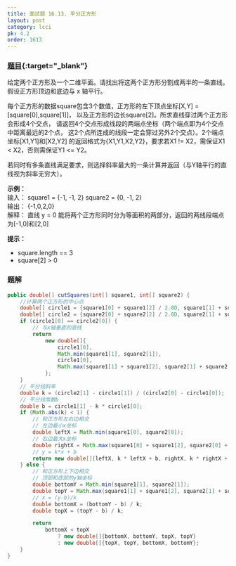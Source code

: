 ```yaml
---
title: 面试题 16.13. 平分正方形
layout: post
category: lcci
pk: 4.2
order: 1613
---
```


### [题目](https://leetcode-cn.com/bisect-squares-lcci/){:target="_blank"}

给定两个正方形及一个二维平面。请找出将这两个正方形分割成两半的一条直线。假设正方形顶边和底边与 x 轴平行。

每个正方形的数据square包含3个数值，正方形的左下顶点坐标[X,Y] = [square[0],square[1]]，
以及正方形的边长square[2]。所求直线穿过两个正方形会形成4个交点，
请返回4个交点形成线段的两端点坐标（两个端点即为4个交点中距离最远的2个点，
这2个点所连成的线段一定会穿过另外2个交点）。2个端点坐标[X1,Y1]和[X2,Y2]
的返回格式为{X1,Y1,X2,Y2}，要求若X1 != X2，需保证X1 < X2，否则需保证Y1 <= Y2。

若同时有多条直线满足要求，则选择斜率最大的一条计算并返回（与Y轴平行的直线视为斜率无穷大）。

**示例：**  
输入： square1 = {-1, -1, 2} square2 = {0, -1, 2}  
输出： {-1,0,2,0}  
解释： 直线 y = 0 能将两个正方形同时分为等面积的两部分，返回的两线段端点为[-1,0]和[2,0]

**提示：**
- square.length == 3
- square[2] > 0

### 题解

```java
public double[] cutSquares(int[] square1, int[] square2) {
    //计算两个正方形的中心点
    double[] circle1 = {square1[0] + square1[2] / 2.0D, square1[1] + square1[2] / 2.0D};
    double[] circle2 = {square2[0] + square2[2] / 2.0D, square2[1] + square2[2] / 2.0D};
    if (circle1[0] == circle2[0]) {
        // 与x轴垂直的直线
        return
            new double[]{
                circle1[0],
                Math.min(square1[1], square2[1]),
                circle1[0],
                Math.max(square1[1] + square1[2], square2[1] + square2[2])
            };
    }
    // 平分线斜率
    double k = (circle2[1] - circle1[1]) / (circle2[0] - circle1[0]);
    // 平分线常数b
    double b = circle1[1] - k * circle1[0];
    if (Math.abs(k) < 1) {
        // 和正方形左右边相交
        // 左边最小x坐标
        double leftX = Math.min(square1[0], square2[0]);
        // 右边最大x坐标
        double rightX = Math.max(square1[0] + square1[2], square2[0] + square2[2]);
        // y = k*x + b
        return new double[]{leftX, k * leftX + b, rightX, k * rightX + b};
    } else {
        // 和正方形上下边相交
        // 顶部和底部的y轴坐标
        double bottomY = Math.min(square1[1], square2[1]);
        double topY = Math.max(square1[1] + square1[2], square2[1] + square2[2]);
        // x = (y-b)/k
        double bottomX = (bottomY - b) / k;
        double topX = (topY - b) / k;

        return
            bottomX < topX
                ? new double[]{bottomX, bottomY, topX, topY}
                : new double[]{topX, topY, bottomX, bottomY};
    }
}
```